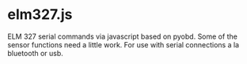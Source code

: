 elm327.js
=========

ELM 327 serial commands via javascript based on pyobd. Some of the sensor functions need a little work. For use with serial connections a la bluetooth or usb.

